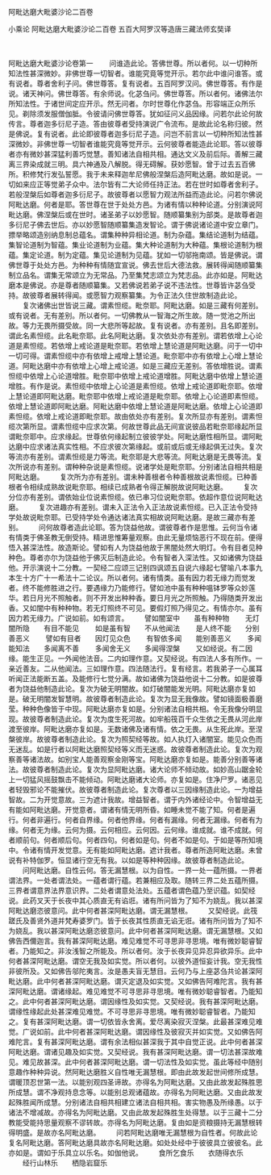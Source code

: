 <!-- { "loadSidebar": true } -->
阿毗达磨大毗婆沙论二百卷


小乘论
阿毗达磨大毗婆沙论二百卷
五百大阿罗汉等造唐三藏法师玄奘译


　　

阿毗达磨大毗婆沙论卷第一
　　问谁造此论。答佛世尊。所以者何。以一切种所知法性甚深微妙。非佛世尊一切智者。谁能究竟等觉开示。若尔此中谁问谁答。或有说者。尊者舍利子问。佛世尊答。复有说者。五百阿罗汉问。佛世尊答。有作是说。诸天神问。佛世尊答。有余师说。化苾刍问。佛世尊答。所以者何。诸佛法尔所知法性。于诸世间定应开示。然无问者。尔时世尊化作苾刍。形容端正众所乐见。剃除须发服僧伽胝。令彼请问佛世尊答。犹如征问义品因缘。问若尔此论何故传言。尊者迦多衍尼子造。答由彼尊者受持演说广令流布。是故此论名称归彼。然是佛说。复有说者。此论即彼尊者迦多衍尼子造。问岂不前言以一切种所知法性甚深微妙。非佛世尊一切智者谁能究竟等觉开示。云何彼尊者能造此论耶。答以彼尊者亦有微妙甚深猛利善巧觉慧。善知诸法自相共相。通达文义及前后际。善解三藏离三界染成就三明。具六神通及八解脱。得无碍解。获妙愿智。曾于过去五百佛所。积修梵行发弘誓愿。我于未来释迦牟尼佛般涅槃后造阿毗达磨。故如是说。一切如来应正等觉弟子众中。法尔皆有二大论师任持正法。若在世时如尊者舍利子。若般涅槃后如尊者迦多衍尼子。故彼尊者以愿智力观法所益而造此论。问若尔佛说阿毗达磨。何者是耶。答世尊在世于处处方邑。为诸有情以种种论道。分别演说阿毗达磨。佛涅槃后或在世时。诸圣弟子以妙愿智。随顺纂集别为部类。是故尊者迦多衍尼子佛去世后。亦以妙愿智随顺纂集造发智论。谓于佛说诸论道中安立章门。摽举略颂造别纳息制总蕴名。谓集种种异相论道。制为杂蕴。集结论道制为结蕴。集智论道制为智蕴。集业论道制为业蕴。集大种论道制为大种蕴。集根论道制为根蕴。集定论道。制为定蕴。集见论道制为见蕴。犹如一切邬拖南颂。皆是佛说。谓佛世尊于处处方邑。为种种有情随宜宣说。佛去世后大德法救。展转得闻随顺纂集制立品名。谓集无常颂立为无常品。乃至集梵志颂立为梵志品。此亦如是。阿毗达磨本是佛说。亦是尊者随顺纂集。又若佛说若弟子说不违法性。世尊皆许苾刍受持。故彼尊者展转得闻。或愿智力观察纂集。为令正法久住世故制造此论。
　　复次诸佛出世皆说三藏。谓素怛缆。毗奈耶。阿毗达磨。如是三藏有何差别。或有说者。无有差别。所以者何。一切佛教从一智海之所生故。随一觉池之所出故。等力无畏所摄受故。同一大悲所等起故。复有说者。亦有差别。且名即差别。谓此名素怛缆。此名毗奈耶。此名阿毗达磨。复次依处亦有差别。谓若依增上心论道是素怛缆。若依增上戒论道是毗奈耶。若依增上慧论道是阿毗达磨。问于一切中一切可得。谓素怛缆中亦有依增上戒增上慧论道。毗奈耶中亦有依增上心增上慧论道。阿毗达磨中亦有依增上心增上戒论道。如是三藏应无差别。答依增胜说。谓素怛缆中依增上心论道增胜。毗奈耶中依增上戒论道增胜。阿毗达磨中依增上慧论道增胜。有作是说。素怛缆中依增上心论道是素怛缆。依增上戒论道即毗奈耶。依增上慧论道即阿毗达磨。毗奈耶中依增上戒论道是毗奈耶。依增上心论道即素怛缆。依增上慧论道即阿毗达磨。阿毗达磨中依增上慧论道是阿毗达磨。依增上心论道即素怛缆。依增上戒论道即毗奈耶。故由依处亦有差别。复次所显亦有差别。谓素怛缆次第所显。谓素怛缆中应求次第。何故世尊此品无间宣说彼品若毗奈耶缘起所显谓毗奈耶中。应求缘起。世尊依何缘起制立彼彼学处。阿毗达磨性相所显。谓阿毗达磨中应求诸法真实性相。不应求彼次第缘起。或前或后或无缘起俱无过失。复次等流亦有差别。谓素怛缆是力等流。毗奈耶是大悲等流。阿毗达磨是无畏等流。复次所说亦有差别。谓种种杂说是素怛缆。说诸学处是毗奈耶。分别诸法自相共相是阿毗达磨。
　　复次所为亦有差别。谓未种善根者令种善根故说素怛缆。已种善根者令相续成熟故说毗奈耶。相续已成熟者令得正解脱故说阿毗达磨。
　　复次分位亦有差别。谓依始业位说素怛缆。依已串习位说毗奈耶。依超作意位说阿毗达磨。
　　复次进趣亦有差别。谓未入正法令入正法故说素怛缆。已入正法令受持学处故说毗奈耶。已受持学处令通达诸法真实相故说阿毗达磨。是故三藏亦有差别。
　　问何故尊者造此论耶。答为饶益他故。谓彼尊者作是思惟。云何当令诸有情类于佛圣教无倒受持。精进思惟筹量观察。由此无量烦恼恶行不现在前。便得悟入甚深法性。故造斯论。譬如有人为饶益他故于黑闇处然大明灯。令有目者见种种色。尊者亦尔为饶益他于佛灭后制造此论。令有智者入深法性。又如诸佛为饶益他。开示演说十二分教。一契经二应颂三记别四讽颂五自说六缘起七譬喻八本事九本生十方广十一希法十二论议。所以者何。诸有情类。虽有因力若无缘力而觉发者。终不能修胜进之行。要遇缘力乃能修行。譬如池中虽有种种嗢钵罗等众妙莲华。若日月光不照触者。则不开发出种种香。要日月光之所照触。乃得随类开发出香。又如闇中有种种物。若无灯照终不可见。要假灯照乃得见之。有情亦尔。虽有因力若无缘力。广说如前。如有颂言。
　　譬如闇室中　　虽有种种物
　　无灯闇所隐　　有目不能见
　　如是虽有智　　不从他闻法
　　是人终不能　　分别善恶义
　　譬如有目者　　因灯见众色
　　有智依多闻　　能别善恶义
　　多闻能知法　　多闻离不善
　　多闻舍无义　　多闻得涅槃
　　又如经说。有二因缘。能生正见。一外闻他法音。二内如理作意。又契经说。有四法人多有所作。一亲近善友。二从他闻法。三如理作意。四法随法行。复有经言。若我弟子一心属耳听闻正法能断五盖。及能修行七觉分满。故如诸佛为饶益他说十二分教。如是彼尊者为饶益他制造此论。复次为破无明闇故。如灯破闇能发光明。阿毗达磨亦复如是。破无明闇发智慧明。故彼尊者制造此论。复次为显无我像故。譬如镜面极善磨莹。种种色像皆于中现。阿毗达磨亦复如是。分别诸法自相共相。令无我像分明显现。故彼尊者制造此论。复次为度生死河故。如牢船筏百千众生依之无畏从河此岸渡至彼岸。阿毗达磨亦复如是。无数诸佛及诸有情。依之无畏。从生死此岸。至涅槃彼岸。故彼尊者制造此论。复次为照契经等故。如人执灯入诸闇室。能见众色而无迷乱。如是行者以阿毗达磨照契经等义而无迷惑。故彼尊者制造此论。复次为观察善等诸法故。如别宝人能善观察金刚等宝。阿毗达磨亦复如是。能善分别善等诸法。故彼尊者制造此论。复次为显阿毗达磨。诸大论师不倾动故。如妙高山踞金轮上一切猛风摇鼓飘击不能倾动。阿毗达磨诸大论师。亦复如是。住净尸罗。诸恶见者轻毁邪论不能摧伏。故彼尊者制造此论。复次尊者以三因缘制造此论。一为增益智故。二为开觉意故。三为遮计我故。增益智者。谓于内外诸经论中。令智增益无有能如阿毗达磨。开觉意者。谓诸有情无明所昏。如睡未觉不能了知。何者是遍行。何者非遍行。何者自界缘。何者他界缘。何者有漏缘。何者无漏缘。何者有为缘。何者无为缘。云何为摄。云何相应。云何因。云何缘。谁成就。谁不成就。何者顺前句。何者顺后句。何者四句。何者如是句。何者不如是句。于如是等所知境中。令诸有情开发觉意。无有能如阿毗达磨。遮计我者。尊者所造阿毗达磨。未曾说有补特伽罗。恒显诸行空无有我。以如是等种种因缘。故彼尊者制造此论。
　　问阿毗达磨。自性云何。答无漏慧根。以为自性。一界一处一蕴所摄。一界者谓法界。一处者谓法处。一蕴者谓行蕴。若兼相应及取。随转三界二处五蕴所摄。三界者谓意界法界意识界。二处者谓意处法处。五蕴者谓色蕴乃至识蕴。如契经说。此药叉天于长夜中其心质直无有谄诳。诸有所问皆为了知不为娆乱。我以甚深阿毗达磨恣彼意问。此中何者甚深阿毗达磨。谓无漏慧根。
　　又契经说。此筏蹉氏及善贤外道并梵寿婆罗门。皆于长夜其性质直无谄无诳。诸有所问皆为了知不为娆乱。我以甚深阿毗达磨恣彼意问。此中何者甚深阿毗达磨。谓无漏慧根。又如佛告西儞迦言。我有甚深阿毗达磨。难见难觉不可寻思非寻思境。唯有微妙聪睿智者。乃能知之。非汝浅智之所能及。所以者何。汝于长夜异见异忍异欲异乐。此中何者甚深阿毗达磨。谓空无我及如实觉。所以者何。以彼外道恒妄计我。空无我性非彼所及。又如佛告邬陀夷言。汝是愚夫盲无慧目。云何乃与上座苾刍共论甚深阿毗达磨。此中何者甚深阿毗达磨。谓灭定退及如实觉。又如佛告阿难陀言。我有甚深阿毗达磨。谓诸缘起。难见难觉不可寻思非寻思境。唯有微妙聪睿智者。乃能知之。此中何者甚深阿毗达磨。谓因缘性及如实觉。又契经说。我有甚深阿毗达磨。谓缘性缘起此处甚深难见难觉。不可寻思非寻思境。唯有微妙聪睿智者。乃能知之。复有甚深阿毗达磨。谓一切依皆永舍离。爱尽离染寂灭涅槃。此最甚深难见难觉。广说如前。此中何者甚深阿毗达磨。谓因缘性及彼寂灭并如实觉。又如佛告阿难陀言。复有甚深阿毗达磨。谓有余法相似甚深我于其中自觉正说。此中何者甚深阿毗达磨。谓诸见趣及如实觉。又契经说。我有甚深阿毗达磨。谓一切法甚深故难见。难见故甚深。此中何者甚深阿毗达磨。谓一切法性及如实觉。虽此等经中随别意趣作种种异说。然阿毗达磨胜义自性唯无漏慧根。即由此故发起世间修所成慧。谓暖顶忍世第一法。以能别观四圣谛故。亦得名为阿毗达磨。又由此故发起殊胜思所成慧。谓不净观持息念等。以能别总观诸蕴故。亦得名为阿毗达磨。又由此故发起殊胜闻所成慧。分别诸法自相共相建立诸法自相共相。害实物愚及所缘愚。以于诸法不增减故。亦得名为阿毗达磨。又由此故发起殊胜生处得慧。以于三藏十二分教能受能持思量观察不谬转故。亦得名为阿毗达磨。复由如是资粮摄持无漏慧根转得明盛。是故亦名阿毗达磨。
　　问若阿毗达磨唯无漏慧根为自性者。何故此论复名阿毗达磨。答阿毗达磨具故亦名阿毗达磨。如处处经中于彼彼具立彼彼名。此亦如是。谓如于乐具立以乐名。如伽他说。
　　食所乞食乐　　衣随得衣乐
　　经行山林乐　　栖隐岩窟乐
